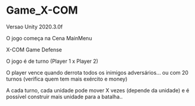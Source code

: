 # Game_X-COM
Versao Unity 2020.3.0f

O jogo começa na Cena MainMenu

X-COM Game Defense

O jogo é de turno (Player 1 x Player 2)

O player vence quando derrota todos os inimigos adversários... ou com 20 turnos (verifica quem tem mais exército e money)

A cada turno, cada unidade pode mover X vezes (depende da unidade) e é possível construir mais unidade para a batalha..


